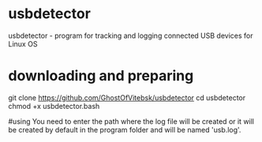# usbdetector
usbdetector - program for tracking and logging connected USB devices for Linux OS

# downloading and preparing
git clone https://github.com/GhostOfVitebsk/usbdetector
cd usbdetector
chmod +x usbdetector.bash

#using
You need to enter the path where the log file will be created or it will be created by default in the program folder and will be named 'usb.log'.
